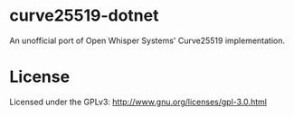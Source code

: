 # curve25519-dotnet

An unofficial port of Open Whisper Systems' Curve25519 implementation.

# License

Licensed under the GPLv3: http://www.gnu.org/licenses/gpl-3.0.html
